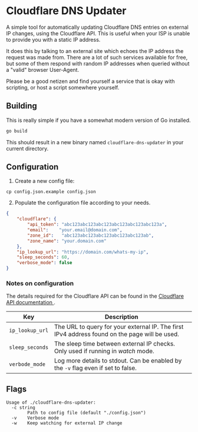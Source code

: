 # Cloudflare DNS Updater
A simple tool for automatically updating Cloudflare DNS entries on external IP changes, using the Cloudflare API. This is useful when your ISP is unable to provide you with a static IP address.

It does this by talking to an external site which echoes the IP address the request was made from. There are a lot of such services available for free, but some of them respond with random IP addresses when queried without a "valid" browser User-Agent.

Please be a good netizen and find yourself a service that is okay with scripting, or host a script somewhere yourself.

## Building
This is really simple if you have a somewhat modern version of Go installed.
```bash
go build
```
This should result in a new binary named `cloudflare-dns-updater` in your current directory.

## Configuration
1. Create a new config file:
```
cp config.json.example config.json
```
2. Populate the configuration file according to your needs.
```json
{
    "cloudflare": {
        "api_token": "abc123abc123abc123abc123abc123abc123a",
        "email":    "your.email@domain.com",
        "zone_id":   "abc123abc123abc123abc123abc123ab",
        "zone_name": "your.domain.com"
    },
    "ip_lookup_url": "https://domain.com/whats-my-ip",
    "sleep_seconds": 60,
    "verbose_mode": false
}
```

### Notes on configuration
The details required for the Cloudflare API can be found in the [ Cloudflare API documentation ]( https://api.cloudflare.com/#getting-started-endpoints ).

| Key                    | Description                                                                                   |
|------------------------|-----------------------------------------------------------------------------------------------|
| `ip_lookup_url`        | The URL to query for your external IP. The first IPv4 address found on the page will be used. |
| `sleep_seconds`        | The sleep time between external IP checks. Only used if running in *watch* mode.              |
| `verbode_mode`         | Log more details to stdout. Can be enabled by the `-v` flag even if set to false.             |

## Flags
```
Usage of ./cloudflare-dns-updater:
  -c string
    	Path to config file (default "./config.json")
  -v	Verbose mode
  -w	Keep watching for external IP change
```
